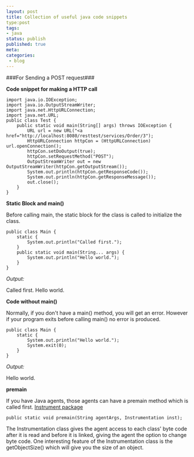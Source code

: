 ```yaml
---
layout: post
title: Collection of useful java code snippets
type:post
tags:
- java
status: publish
published: true
meta:
categories:
 - blog
---
```

###For Sending a POST request###

**Code snippet for making a HTTP call**

    import java.io.IOException;
    import java.io.OutputStreamWriter;
    import java.net.HttpURLConnection;
    import java.net.URL;
    public class Test {
    	public static void main(String[] args) throws IOException {
    		URL url = new URL("<a href="http://localhost:8080/resttest/services/Order/3");
    		HttpURLConnection httpCon = (HttpURLConnection) url.openConnection();
    		httpCon.setDoOutput(true);       
    		httpCon.setRequestMethod("POST");       
    		OutputStreamWriter out = new OutputStreamWriter(httpCon.getOutputStream());        
    		System.out.println(httpCon.getResponseCode());        
    		System.out.println(httpCon.getResponseMessage());        
    		out.close(); 
    	}
    }


**Static Block and main()**

Before calling main, the static block for the class is called to initialize the class.

    public class Main {
    	static {        
    		System.out.println("Called first.");        
    	}       
    	public static void main(String... args) {        
    		System.out.println("Hello world.");        
    	}       
    }

_Output:_

Called first.
Hello world.

**Code without main()**

Normally, if you don't have a main() method, you will get an error. However if your program exits before calling main() no error is produced.

	public class Main {
		static {        
			System.out.println("Hello world.");
			System.exit(0);
		}
	}

_Output:_

Hello world.

**premain**

If you have Java agents, those agents can have a premain method which is called first. [Instrument package](http://download.oracle.com/javase/6/docs/api/java/lang/instrument/package-summary.html)

	public static void premain(String agentArgs, Instrumentation inst);

The Instrumentation class gives the agent access to each class' byte code after it is read and before it is linked, giving the agent the option to change byte code. One interesting feature of the Instrumentation class is the getObjectSize() which will give you the size of an object.